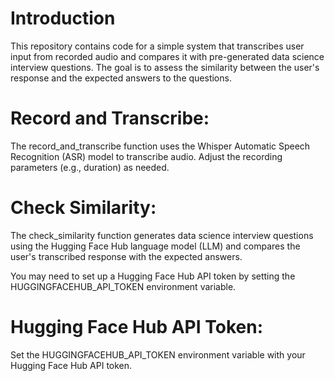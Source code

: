 
# Introduction
This repository contains code for a simple system that transcribes user input from recorded audio and compares it with pre-generated data science interview questions. The goal is to assess the similarity between the user's response and the expected answers to the questions.


# Record and Transcribe:

The record_and_transcribe function uses the Whisper Automatic Speech Recognition (ASR) model to transcribe audio. Adjust the recording parameters (e.g., duration) as needed.

# Check Similarity:

The check_similarity function generates data science interview questions using the Hugging Face Hub language model (LLM) and compares the user's transcribed response with the expected answers.

You may need to set up a Hugging Face Hub API token by setting the HUGGINGFACEHUB_API_TOKEN environment variable.


# Hugging Face Hub API Token:
Set the HUGGINGFACEHUB_API_TOKEN environment variable with your Hugging Face Hub API token.






